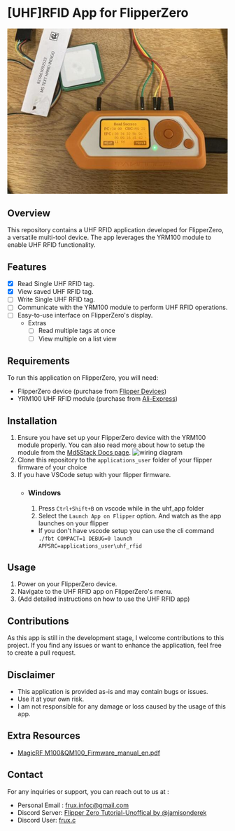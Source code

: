 # [UHF]RFID App for FlipperZero

![FlipperZero](assets/img/uhf_demo_app.jpg)

## Overview

This repository contains a UHF RFID application developed for FlipperZero, a versatile multi-tool device. The app leverages the YRM100 module to enable UHF RFID functionality.

## Features

- [x] Read Single UHF RFID tag.
- [x] View saved UHF RFID tag.
- [ ] Write Single UHF RFID tag.
- [ ] Communicate with the YRM100 module to perform UHF RFID operations.
- [ ] Easy-to-use interface on FlipperZero's display.
    - Extras
        - [ ] Read multiple tags at once
        - [ ] View multiple on a list view

## Requirements

To run this application on FlipperZero, you will need:

- FlipperZero device (purchase from [Flipper Devices](https://www.flipperdevices.com))
- YRM100 UHF RFID module (purchase from [Ali-Express](https://www.aliexpress.com/item/1005005296512846.html))

## Installation

1. Ensure you have set up your FlipperZero device with the YRM100 module properly. You can also read more about how to setup the module from the [Md5Stack Docs page](http://docs.m5stack.com/en/unit/uhf_rfid).
   ![wiring diagram](https://static-cdn.m5stack.com/resource/docs/products/unit/uhf_rfid/uhf_rfid_sch_01.webp)
2. Clone this repository to the `applications_user` folder of your flipper firmware of your choice
3. If you have VSCode setup with your flipper firmware.
   - ### Windows
     1. Press `Ctrl+Shift+B` on vscode while in the uhf_app folder
     2. Select the `Launch App on Flipper` option. And watch as the app launches on your flipper
     - If you don't have vscode setup you can use the cli command `./fbt COMPACT=1 DEBUG=0 launch APPSRC=applications_user\uhf_rfid`

## Usage

1. Power on your FlipperZero device.
2. Navigate to the UHF RFID app on FlipperZero's menu.
3. (Add detailed instructions on how to use the UHF RFID app)

## Contributions

As this app is still in the development stage, I welcome contributions to this project. If you find any issues or want to enhance the application, feel free to create a pull request.

<!-- ## License

This project is licensed under the [MIT License](link_to_license_file). -->

## Disclaimer

- This application is provided as-is and may contain bugs or issues.
- Use it at your own risk.
- I am not responsible for any damage or loss caused by the usage of this app.

## Extra Resources

- [MagicRF M100&QM100_Firmware_manual_en.pdf](assets/res/MagicRF_M100&QM100_Firmware_manual_en.pdf)

## Contact

For any inquiries or support, you can reach out to us at :

- Personal Email : [frux.infoc@gmail.com](mailto:frux.infoc@gmail.com)
- Discord Server: [Flipper Zero Tutorial-Unoffical by @jamisonderek](https://discord.gg/REunuAnTX9)
- Discord User: [frux.c]()
